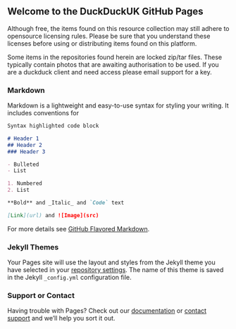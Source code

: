 ## Welcome to the DuckDuckUK GitHub Pages

Although free, the items found on this resource collection may still adhere to opensource licensing rules. Please be sure that you understand these licenses before using or distributing items found on this platform.

Some items in the repositories found herein are locked zip/tar files. These typically contain photos that are awaiting authorisation to be used. If you are a duckduck client and need access please email support for a key.

### Markdown

Markdown is a lightweight and easy-to-use syntax for styling your writing. It includes conventions for

```markdown
Syntax highlighted code block

# Header 1
## Header 2
### Header 3

- Bulleted
- List

1. Numbered
2. List

**Bold** and _Italic_ and `Code` text

[Link](url) and ![Image](src)
```

For more details see [GitHub Flavored Markdown](https://guides.github.com/features/mastering-markdown/).

### Jekyll Themes

Your Pages site will use the layout and styles from the Jekyll theme you have selected in your [repository settings](https://github.com/duckduckuk/duckduckuk.github.io/settings). The name of this theme is saved in the Jekyll `_config.yml` configuration file.

### Support or Contact

Having trouble with Pages? Check out our [documentation](https://help.github.com/categories/github-pages-basics/) or [contact support](https://github.com/contact) and we’ll help you sort it out.
